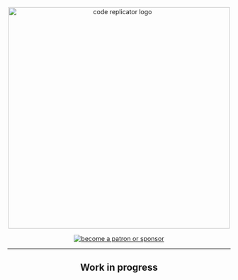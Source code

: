 <p align="center">

<img width="500" height="500" src="https://i.imgur.com/T3IpJsl.png" alt="code replicator logo" alt="code replicator logo"/>

<p align="center">
  <a href="https://www.patreon.com/daltonmenezes">
    <img src="https://img.shields.io/badge/become%20a-patron%20or%20sponsor-orange.svg" alt="become a patron or sponsor" />
  </a>
</p>

</p>
<hr/>
<h2 align="center">
  Work in progress
</h2>

